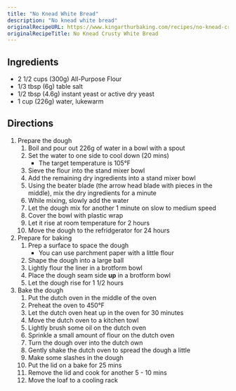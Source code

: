 ```yaml
---
title: "No Knead White Bread"
description: "No knead white bread"
originalRecipeURL: https://www.kingarthurbaking.com/recipes/no-knead-crusty-white-bread-recipe
originalRecipeTitle: No Knead Crusty White Bread
---
```


## Ingredients

- 2 1/2 cups (300g) All-Purpose Flour
- 1/3 tbsp (6g) table salt
- 1/2 tbsp (4.6g) instant yeast or active dry yeast
- 1 cup (226g) water, lukewarm

## Directions

1. Prepare the dough
    1. Boil and pour out 226g of water in a bowl with a spout
    1. Set the water to one side to cool down (20 mins)
        - The target temperature is 105°F
    1. Sieve the flour into the stand mixer bowl
    1. Add the remaining dry ingredients into a stand mixer bowl
    1. Using the beater blade (the arrow head blade with pieces in the middle),
       mix the dry ingredients for a minute
    1. While mixing, slowly add the water
    1. Let the dough mix for another 1 minute on slow to medium speed
    1. Cover the bowl with plastic wrap
    1. Let it rise at room temperature for 2 hours
    1. Move the dough to the refridgerator for 24 hours
1. Prepare for baking
    1. Prep a surface to space the dough
        - You can use parchment paper with a little flour
    1. Shape the dough into a large ball
    1. Lightly flour the liner in a brotform bowl
    1. Place the dough seam side **up** in a brotform bowl
    1. Let the dough rise for 1 1/2 hours
1. Bake the dough
    1. Put the dutch oven in the middle of the oven
    1. Preheat the oven to 450°F
    1. Let the dutch oven heat up in the oven for 30 minutes
    1. Move the dutch oven to a kitchen towl
    1. Lightly brush some oil on the dutch oven
    1. Sprinkle a small amount of flour on the dutch oven
    1. Turn the dough over into the dutch own
    1. Gently shake the dutch oven to spread the dough a little
    1. Make some slashes in the dough
    1. Put the lid on a bake for 25 mins
    1. Remove the lid and cook for another 5 - 10 mins
    1. Move the loaf to a cooling rack

